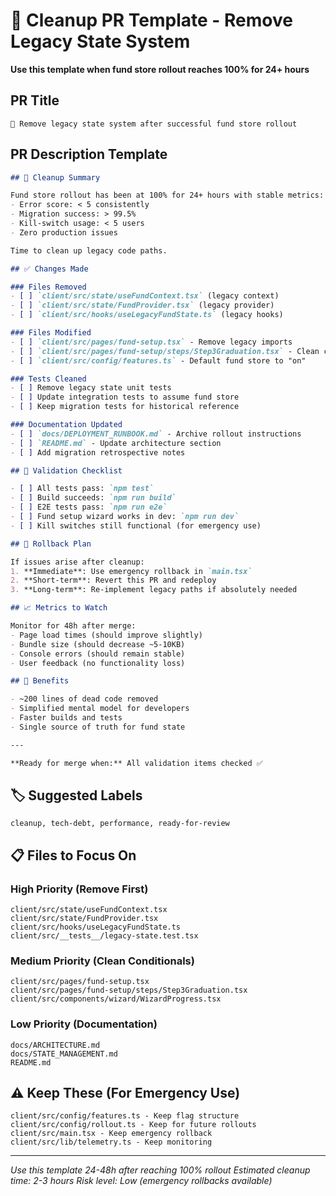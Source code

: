 # 🧹 Cleanup PR Template - Remove Legacy State System

**Use this template when fund store rollout reaches 100% for 24+ hours**

## PR Title
```
🧹 Remove legacy state system after successful fund store rollout
```

## PR Description Template
```markdown
## 🎯 Cleanup Summary

Fund store rollout has been at 100% for 24+ hours with stable metrics:
- Error score: < 5 consistently
- Migration success: > 99.5%
- Kill-switch usage: < 5 users
- Zero production issues

Time to clean up legacy code paths.

## ✅ Changes Made

### Files Removed
- [ ] `client/src/state/useFundContext.tsx` (legacy context)
- [ ] `client/src/state/FundProvider.tsx` (legacy provider)
- [ ] `client/src/hooks/useLegacyFundState.ts` (legacy hooks)

### Files Modified
- [ ] `client/src/pages/fund-setup.tsx` - Remove legacy imports
- [ ] `client/src/pages/fund-setup/steps/Step3Graduation.tsx` - Clean conditional logic
- [ ] `client/src/config/features.ts` - Default fund store to "on"

### Tests Cleaned
- [ ] Remove legacy state unit tests
- [ ] Update integration tests to assume fund store
- [ ] Keep migration tests for historical reference

### Documentation Updated
- [ ] `docs/DEPLOYMENT_RUNBOOK.md` - Archive rollout instructions
- [ ] `README.md` - Update architecture section
- [ ] Add migration retrospective notes

## 🧪 Validation Checklist

- [ ] All tests pass: `npm test`
- [ ] Build succeeds: `npm run build`
- [ ] E2E tests pass: `npm run e2e`
- [ ] Fund setup wizard works in dev: `npm run dev`
- [ ] Kill switches still functional (for emergency use)

## 🔄 Rollback Plan

If issues arise after cleanup:
1. **Immediate**: Use emergency rollback in `main.tsx`
2. **Short-term**: Revert this PR and redeploy
3. **Long-term**: Re-implement legacy paths if absolutely needed

## 📈 Metrics to Watch

Monitor for 48h after merge:
- Page load times (should improve slightly)
- Bundle size (should decrease ~5-10KB)
- Console errors (should remain stable)
- User feedback (no functionality loss)

## 🎉 Benefits

- ~200 lines of dead code removed
- Simplified mental model for developers
- Faster builds and tests
- Single source of truth for fund state

---

**Ready for merge when:** All validation items checked ✅
```

## 🏷️ Suggested Labels
```
cleanup, tech-debt, performance, ready-for-review
```

## 📋 Files to Focus On

### High Priority (Remove First)
```
client/src/state/useFundContext.tsx
client/src/state/FundProvider.tsx  
client/src/hooks/useLegacyFundState.ts
client/src/__tests__/legacy-state.test.tsx
```

### Medium Priority (Clean Conditionals)
```
client/src/pages/fund-setup.tsx
client/src/pages/fund-setup/steps/Step3Graduation.tsx
client/src/components/wizard/WizardProgress.tsx
```

### Low Priority (Documentation)
```
docs/ARCHITECTURE.md
docs/STATE_MANAGEMENT.md
README.md
```

## ⚠️ Keep These (For Emergency Use)
```
client/src/config/features.ts - Keep flag structure
client/src/config/rollout.ts - Keep for future rollouts
client/src/main.tsx - Keep emergency rollback
client/src/lib/telemetry.ts - Keep monitoring
```

---

*Use this template 24-48h after reaching 100% rollout*
*Estimated cleanup time: 2-3 hours*
*Risk level: Low (emergency rollbacks available)*
